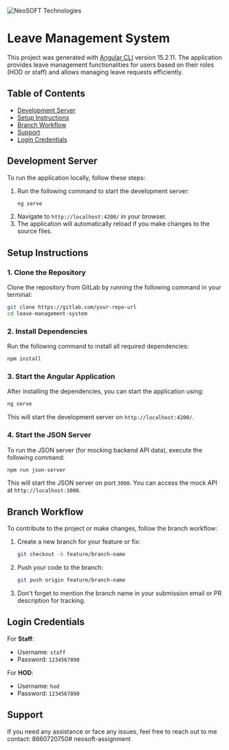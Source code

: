 
![NeoSOFT Technologies](https://www.neosofttech.com/wp-content/uploads/2023/04/neosoft-logo-2.svg)

# Leave Management System

This project was generated with [Angular CLI](https://github.com/angular/angular-cli) version 15.2.11. The application provides leave management functionalities for users based on their roles (HOD or staff) and allows managing leave requests efficiently.

## Table of Contents
- [Development Server](#development-server)
- [Setup Instructions](#setup-instructions)
- [Branch Workflow](#branch-workflow)
- [Support](#support)
- [Login Credentials](#login-credentials)

## Development Server

To run the application locally, follow these steps:

1. Run the following command to start the development server:
   ```bash
   ng serve
   ```
2. Navigate to `http://localhost:4200/` in your browser.
3. The application will automatically reload if you make changes to the source files.

## Setup Instructions

### 1. Clone the Repository
Clone the repository from GitLab by running the following command in your terminal:

```bash
git clone https://gitlab.com/your-repo-url
cd leave-management-system
```

### 2. Install Dependencies
Run the following command to install all required dependencies:

```bash
npm install
```

### 3. Start the Angular Application
After installing the dependencies, you can start the application using:

```bash
ng serve
```

This will start the development server on `http://localhost:4200/`.

### 4. Start the JSON Server
To run the JSON server (for mocking backend API data), execute the following command:

```bash
npm run json-server
```

This will start the JSON server on port `3000`. You can access the mock API at `http://localhost:3000`.

## Branch Workflow

To contribute to the project or make changes, follow the branch workflow:

1. Create a new branch for your feature or fix:
   ```bash
   git checkout -b feature/branch-name
   ```
2. Push your code to the branch:
   ```bash
   git push origin feature/branch-name
   ```
3. Don't forget to mention the branch name in your submission email or PR description for tracking.

## Login Credentials

For **Staff**:
- Username: `staff`
- Password: `1234567890`

For **HOD**:
- Username: `hod`
- Password: `1234567890`

## Support

If you need any assistance or face any issues, feel free to reach out to me contact: 8660720750#   n e o s o f t - a s s i g n m e n t  
 
